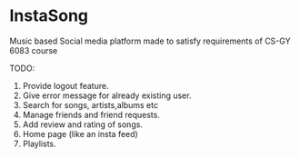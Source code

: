 # InstaSong
Music based Social media platform made to satisfy requirements of CS-GY 6083 course 

TODO:
1. Provide logout feature.
2. Give error message for already existing user.
3. Search for songs, artists,albums etc
4. Manage friends and friend requests. 
5. Add review and rating of songs.
6. Home page (like an insta feed)
7. Playlists. 
